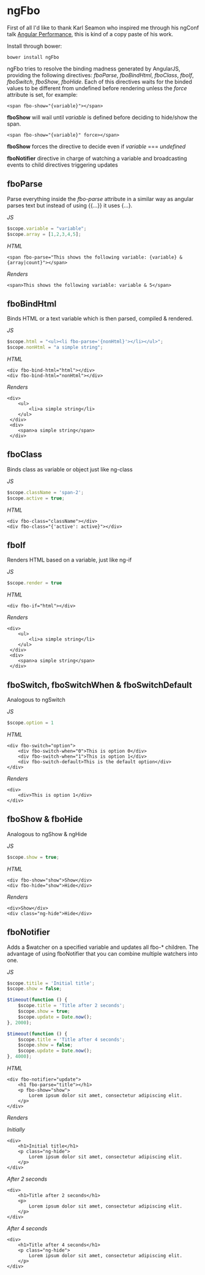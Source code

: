 ngFbo
=====
First of all I'd like to thank Karl Seamon who inspired me through his ngConf talk [Angular Performance](http://www.youtube.com/watch?v=zyYpHIOrk_Y), this is kind of a copy paste of his work.

Install through bower:
```
bower install ngFbo
```

ngFbo tries to resolve the binding madness generated by AngularJS, providing the following directives:
*fboParse*, *fboBindHtml*, *fboClass*, *fboIf*, *fboSwitch*, *fboShow*, *fboHide*.
Each of this directives waits for the binded values to be different from undefined before rendering unless the _force_ attribute is set, for example:
```
<span fbo-show="{variable}"></span>
```
**fboShow** will wail until *variable* is defined before deciding to hide/show the span. 
```
<span fbo-show="{variable}" force></span>
```
**fboShow** forces the directive to decide even if *variable* === *undefined*


**fboNotifier** directive in charge of watching a variable and broadcasting events to child directives triggering updates


fboParse
--------
Parse everything inside the _fbo-parse_ attribute in a similar way as angular parses text but instead of using {{...}} it uses {...}. 

*JS*
```javascript
$scope.variable = "variable";
$scope.array = [1,2,3,4,5];
```

*HTML*
```
<span fbo-parse="This shows the following variable: {variable} & {array|count}"></span>
```

*Renders*
```
<span>This shows the following variable: variable & 5</span>
```

fboBindHtml
-----------
Binds HTML or a text variable which is then parsed, compiled & rendered.

*JS*
```javascript
$scope.html = "<ul><li fbo-parse='{nonHtml}'></li></ul>";
$scope.nonHtml = "a simple string";
```

*HTML*
```
<div fbo-bind-html="html"></div>
<div fbo-bind-html="nonHtml"></div>
```

*Renders*
```
<div>
    <ul>
        <li>a simple string</li>
    </ul>
 </div>
 <div>
    <span>a simple string</span>
 </div>
```
fboClass
-----------
Binds class as variable or object just like ng-class

*JS*
```javascript
$scope.className = 'span-2';
$scope.active = true;
```

*HTML*
```
<div fbo-class="className"></div>
<div fbo-class="{'active': active}"></div>
```

fboIf
-----------
Renders HTML based on a variable, just like ng-if

*JS*
```javascript
$scope.render = true
```

*HTML*
```
<div fbo-if="html"></div>
```

*Renders*
```
<div>
    <ul>
        <li>a simple string</li>
    </ul>
 </div>
 <div>
    <span>a simple string</span>
 </div>
```

fboSwitch, fboSwitchWhen & fboSwitchDefault
----------------------------------------------------------
Analogous to ngSwitch

*JS*
```javascript
$scope.option = 1
```

*HTML*
```
<div fbo-switch="option">
    <div fbo-switch-when="0">This is option 0</div>
    <div fbo-switch-when="1">This is option 1</div>
    <div fbo-switch-default>This is the default option</div>
</div>
```

*Renders*
```
<div>
    <div>This is option 1</div>
</div>
```
fboShow & fboHide
------------------------
Analogous to ngShow & ngHide

*JS*
```javascript
$scope.show = true;
```

*HTML*
```
<div fbo-show="show">Show</div>
<div fbo-hide="show">Hide</div>
```

*Renders*
```
<div>Show</div>
<div class="ng-hide">Hide</div>
```

fboNotifier
-------------
Adds a $watcher on a specified variable and updates all fbo-* children.
The advantage of using fboNotifier that you can combine multiple watchers into one.

*JS*
```javascript
$scope.titile = 'Initial title';
$scope.show = false;

$timeout(function () {
    $scope.title = 'Title after 2 seconds';
    $scope.show = true;
    $scope.update = Date.now();
}, 2000);

$timeout(function () {
    $scope.title = 'Title after 4 seconds';
    $scope.show = false;
    $scope.update = Date.now();
}, 4000);
```

*HTML*
```
<div fbo-notifier="update">
    <h1 fbo-parse="title"></h1>
    <p fbo-show="show">
        Lorem ipsum dolor sit amet, consectetur adipiscing elit.
    </p>
</div>
```

*Renders*

*Initially*
```
<div>
    <h1>Initial title</h1>
    <p class="ng-hide">
        Lorem ipsum dolor sit amet, consectetur adipiscing elit.
    </p>
</div>
```
*After 2 seconds*
```
<div>
    <h1>Title after 2 seconds</h1>
    <p>
        Lorem ipsum dolor sit amet, consectetur adipiscing elit.
    </p>
</div>
```
*After 4 seconds*
```
<div>
    <h1>Title after 4 seconds</h1>
    <p class="ng-hide">
        Lorem ipsum dolor sit amet, consectetur adipiscing elit.
    </p>
</div>
```